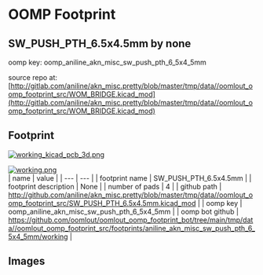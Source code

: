 # OOMP Footprint  
## SW_PUSH_PTH_6.5x4.5mm  by none  
  
oomp key: oomp_aniline_akn_misc_sw_push_pth_6_5x4_5mm  
  
source repo at: [http://gitlab.com/aniline/akn_misc.pretty/blob/master/tmp/data//oomlout_oomp_footprint_src/WOM_BRIDGE.kicad_mod](http://gitlab.com/aniline/akn_misc.pretty/blob/master/tmp/data//oomlout_oomp_footprint_src/WOM_BRIDGE.kicad_mod)  
## Footprint  
  
[![working_kicad_pcb_3d.png](working_kicad_pcb_3d_600.png)](working_kicad_pcb_3d.png)  
  
[![working.png](working_600.png)](working.png)  
| name | value | 
| --- | --- | 
| footprint name | SW_PUSH_PTH_6.5x4.5mm | 
| footprint description | None | 
| number of pads | 4 | 
| github path | http://github.com/aniline/akn_misc.pretty/blob/master/tmp/data//oomlout_oomp_footprint_src/SW_PUSH_PTH_6.5x4.5mm.kicad_mod | 
| oomp key | oomp_aniline_akn_misc_sw_push_pth_6_5x4_5mm | 
| oomp bot github | https://github.com/oomlout/oomlout_oomp_footprint_bot/tree/main/tmp/data//oomlout_oomp_footprint_src/footprints/aniline_akn_misc_sw_push_pth_6_5x4_5mm/working | 
## Images  
